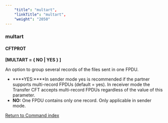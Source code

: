 ```yaml
---
    "title": "multart",
    "linkTitle": "multart",
    "weight": "2050"
---
```

<span id="multart"></span>

### multart

#### CFTPROT

****[MULTART = { NO
&#124; <span class="underline">YES</span> } ]****

An option to group several records of the files sent in one FPDU.

- ****YES:****In sender mode yes is recommended
    if the partner supports multi-record FPDUs (default = yes). In receiver mode the Transfer
    CFT accepts multi-record FPDUs regardless of the value of this
    parameter.
- ****NO:**** One FPDU contains
    only one record. Only applicable in sender mode.

[Return to Command index](../../)
